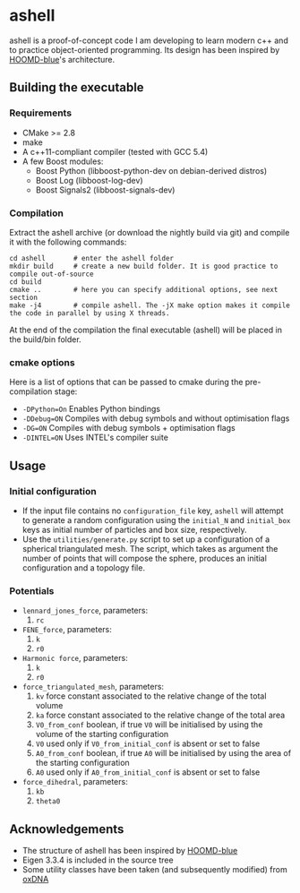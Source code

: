 # ashell

ashell is a proof-of-concept code I am developing to learn modern c++ and to practice object-oriented programming. Its design has been inspired by [HOOMD-blue](http://glotzerlab.engin.umich.edu/hoomd-blue/)'s architecture.

## Building the executable

### Requirements

* CMake >= 2.8
* make
* A c++11-compliant compiler (tested with GCC 5.4)
* A few Boost modules:
    * Boost Python (libboost-python-dev on debian-derived distros)
    * Boost Log (libboost-log-dev) 
    * Boost Signals2 (libboost-signals-dev)

### Compilation

Extract the ashell archive (or download the nightly build via git) and compile it with the following commands:

	cd ashell		# enter the ashell folder
	mkdir build 	# create a new build folder. It is good practice to compile out-of-source
	cd build
	cmake ..		# here you can specify additional options, see next section
	make -j4		# compile ashell. The -jX make option makes it compile the code in parallel by using X threads.

At the end of the compilation the final executable (ashell) will be placed in the build/bin folder.

### cmake options

Here is a list of options that can be passed to cmake during the pre-compilation stage:

* `-DPython=On`			Enables Python bindings
* `-DDebug=ON`				Compiles with debug symbols and without optimisation flags
* `-DG=ON`				Compiles with debug symbols + optimisation flags
* `-DINTEL=ON`				Uses INTEL's compiler suite

## Usage

### Initial configuration

* If the input file contains no `configuration_file` key, `ashell` will attempt to generate a random configuration using the `initial_N` and `initial_box` keys as initial number of particles and box size, respectively.
* Use the `utilities/generate.py` script to set up a configuration of a spherical triangulated mesh. The script, which takes as argument the number of points that will compose the sphere, produces an initial configuration and a topology file.

### Potentials

* `lennard_jones_force`, parameters:
	1. `rc`
* `FENE_force`, parameters:
	1. `k`
	2. `r0`
* `Harmonic force`, parameters:
	1. `k`
	2. `r0`
* `force_triangulated_mesh`, parameters:
	1. `kv` force constant associated to the relative change of the total volume
	2. `ka` force constant associated to the relative change of the total area
	3. `V0_from_conf` boolean, if true `V0` will be initialised by using the volume of the starting configuration
	4. `V0` used only if `V0_from_initial_conf` is absent or set to false
	5. `A0_from_conf` boolean, if true `A0` will be initialised by using the area of the starting configuration
	6. `A0` used only if `A0_from_initial_conf` is absent or set to false
* `force_dihedral`, parameters:
	1. `kb`
	2. `theta0`

## Acknowledgements

* The structure of ashell has been inspired by [HOOMD-blue](http://glotzerlab.engin.umich.edu/hoomd-blue/)
* Eigen 3.3.4 is included in the source tree
* Some utility classes have been taken (and subsequently modified) from [oxDNA](https://sourceforge.net/projects/oxdna/)
